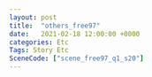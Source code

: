 ```yaml
---
layout: post
title:  "others_free97"
date:   2021-02-18 12:00:00 +0000
categories: Etc
Tags: Story Etc
SceneCode: ["scene_free97_q1_s20"]
---
```

